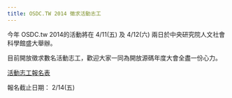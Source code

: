 ```yaml
---
title: OSDC.TW 2014 徵求活動志工
---
```


今年 OSDC.tw 2014的活動將在 4/11(五) 及 4/12(六) 兩日於中央研究院人文社會科學館盛大舉辦。

目前開放徵求數名活動志工，歡迎大家一同為開放源碼年度大會全盡一份心力。

[活動志工報名表](https://docs.google.com/forms/d/1LcNqBpCjYt72DfL5JzEm4qrnUwRqsNdYKy5J52muRmg/viewform)

報名截止日期： 2/14(五)
